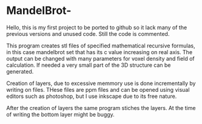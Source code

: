 # MandelBrot-
Hello, this is my first project to be ported to github so it lack many of the previous versions and unused code. 
Still the code is commented. 

This program creates stl files of specified mathematical recursive formulas, in this case mandelbrot set that has its c value increasing on real axis.
The output can be changed with many parameters for voxel density and field of calculation. If needed a very small part of the 3D structure can be generated.

Creation of layers, due to excessive memmory use is done incrementally by writing on files. THese files are ppm files and can be opened using visual editors such as photoshop,
but I use inkscape due to its free nature.

After the creation of layers the same program stiches the layers. At the time of writing the bottom layer might be buggy.
